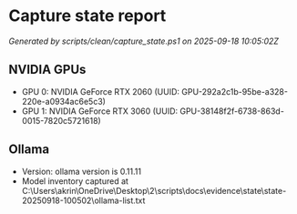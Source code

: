 ﻿# Capture state report

*Generated by scripts/clean/capture_state.ps1 on 2025-09-18 10:05:02Z*

## NVIDIA GPUs

- GPU 0: NVIDIA GeForce RTX 2060 (UUID: GPU-292a2c1b-95be-a328-220e-a0934ac6e5c3)
- GPU 1: NVIDIA GeForce RTX 3060 (UUID: GPU-38148f2f-6738-863d-0015-7820c5721618)

## Ollama

- Version: ollama version is 0.11.11
- Model inventory captured at C:\Users\akrin\OneDrive\Desktop\2\scripts\docs\evidence\state\state-20250918-100502\ollama-list.txt

